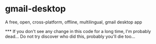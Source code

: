 # gmail-desktop
A free, open, cross-platform, offline, multilingual, gmail desktop app


*** If you don't see any change in this code for a long time, I'm probably dead... Do not try discover who did this, probably you'll die too...

